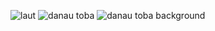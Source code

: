 ![laut](https://github.com/rohaliaputri/Tugas-6/assets/144677172/37b1524a-597d-4e33-ade5-1b6041aa0150)
![danau toba](https://github.com/rohaliaputri/Tugas-6/assets/144677172/18da8ead-39b2-450f-9f66-13a276e4dd76)
![danau toba background](https://github.com/rohaliaputri/Tugas-6/assets/144677172/41b2247a-e1bc-4d27-8d2a-44c5ecb521ce)

